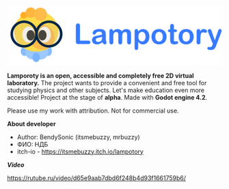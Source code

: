 <p align="center">
	<img src="assets/logo/github_logo.png" width="500" alt="Lampotory logo">
</p>

**Lamporoty is an open, accessible and completely free 2D virtual laboratory.**
The project wants to provide a convenient and free tool for studying physics and other subjects.
Let's make education even more accessible! Project at the stage of **alpha**. Made with **Godot engine 4.2**.

Please use my work with attribution. Not for commercial use.

****About developer****
* Author: BendySonic (itsmebuzzy, mrbuzzy)
* ФИО: НДБ
* itch-io - https://itsmebuzzy.itch.io/lampotory

***Video***

https://rutube.ru/video/d65e9aab7dbd6f248b4d93f1661759b6/
